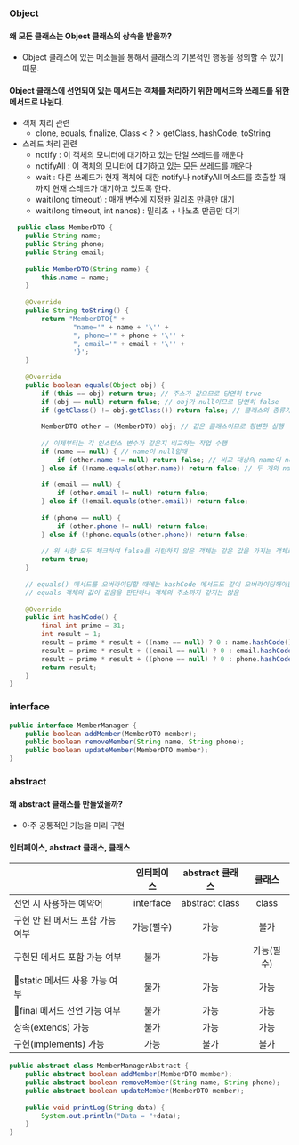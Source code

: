 ### Object
#### 왜 모든 클래스는 Object 클래스의 상속을 받을까?
- Object 클래스에 있는 메소들을 통해서 클래스의 기본적인 행동을 정의할 수 있기 때문.
#### Object 클래스에 선언되어 있는 메서드는 객체를 처리하기 위한 메서드와 쓰레드를 위한 메서드로 나뉜다.
- 객체 처리 관련 
	- clone, equals, finalize, Class < ? > getClass, hashCode, toString
- 스레드 처리 관련
	- notify : 이 객체의 모니터에 대기하고 있는 단일 쓰레드를 깨운다
	- notifyAll : 이 객체의 모니터에 대기하고 있는 모든 쓰레드를 깨운다
	- wait : 다른 쓰레드가 현재 객체에 대한 notify나 notifyAll 메소드를 호출할 때까지 현재 스레드가 대기하고 있도록 한다.
	- wait(long timeout) : 매개 변수에 지정한 밀리초 만큼만 대기
	- wait(long timeout, int nanos) : 밀리초 + 나노초 만큼만 대기
	
```java
  public class MemberDTO {  
    public String name;  
    public String phone;  
    public String email;  
  
    public MemberDTO(String name) {  
        this.name = name;  
    }  
  
    @Override  
    public String toString() {  
        return "MemberDTO{" +  
                "name='" + name + '\'' +  
                ", phone='" + phone + '\'' +  
                ", email='" + email + '\'' +  
                '}';  
    }  
  
    @Override  
    public boolean equals(Object obj) {  
        if (this == obj) return true; // 주소가 같으므로 당연히 true  
        if (obj == null) return false; // obj가 null이므로 당연히 false  
        if (getClass() != obj.getClass()) return false; // 클래스의 종류가 다르므로 false  
  
        MemberDTO other = (MemberDTO) obj; // 같은 클래스이므로 형변환 실행  
  
        // 이제부터는 각 인스턴스 변수가 같은지 비교하는 작업 수행  
        if (name == null) { // name이 null일때  
            if (other.name != null) return false; // 비교 대상의 name이 null 아니면 false  
        } else if (!name.equals(other.name)) return false; // 두 개의 name 값이 다르면 false  
  
        if (email == null) {  
            if (other.email != null) return false;  
        } else if (!email.equals(other.email)) return false;  
  
        if (phone == null) {  
            if (other.phone != null) return false;  
        } else if (!phone.equals(other.phone)) return false;  
  
        // 위 사항 모두 체크하여 false를 리턴하지 않은 객체는 같은 값을 가지는 객체로 생각해서 true  
        return true;  
    }  
  
    // equals() 메서드를 오버라이딩할 때에는 hashCode 메서드도 같이 오버라이딩해야함  
    // equals 객체의 값이 같음을 판단하나 객체의 주소까지 같지는 않음  
  
    @Override  
    public int hashCode() {  
        final int prime = 31;  
        int result = 1;  
        result = prime * result + ((name == null) ? 0 : name.hashCode());  
        result = prime * result + ((email == null) ? 0 : email.hashCode());  
        result = prime * result + ((phone == null) ? 0 : phone.hashCode());  
        return result;  
    }  
}
```

### interface

```java
public interface MemberManager {  
    public boolean addMember(MemberDTO member);  
    public boolean removeMember(String name, String phone);  
    public boolean updateMember(MemberDTO member);  
}
```


### abstract
#### 왜 abstract 클래스를 만들었을까?
- 아주 공통적인 기능을 미리 구현
#### 인터페이스, abstract 클래스, 클래스
|                                  | 인터페이스 | abstract 클래스 |   클래스   |
|:-------------------------------- |:----------:|:---------------:|:----------:|
| 선언 시 사용하는 예약어          | interface  | abstract class  |   class    |
| 구현 안 된 메서드 포함 가능 여부 | 가능(필수) |      가능       |    불가    |
| 구현된 메서드 포함 가능 여부     |    불가    |      가능       | 가능(필수) |
| static 메서드 사용 가능 여부    |    불가    |      가능       |    가능    |
| final 메서드 선언 가능 여부     |    불가    |      가능       |    가능    |
| 상속(extends) 가능               |    불가    |      가능       |    가능    |
| 구현(implements) 가능            |    가능    |      불가       |    불가    |

```java
public abstract class MemberManagerAbstract {  
    public abstract boolean addMember(MemberDTO member);  
    public abstract boolean removeMember(String name, String phone);  
    public abstract boolean updateMember(MemberDTO member);  
  
    public void printLog(String data) {  
        System.out.println("Data = "+data);  
    }  
}
```